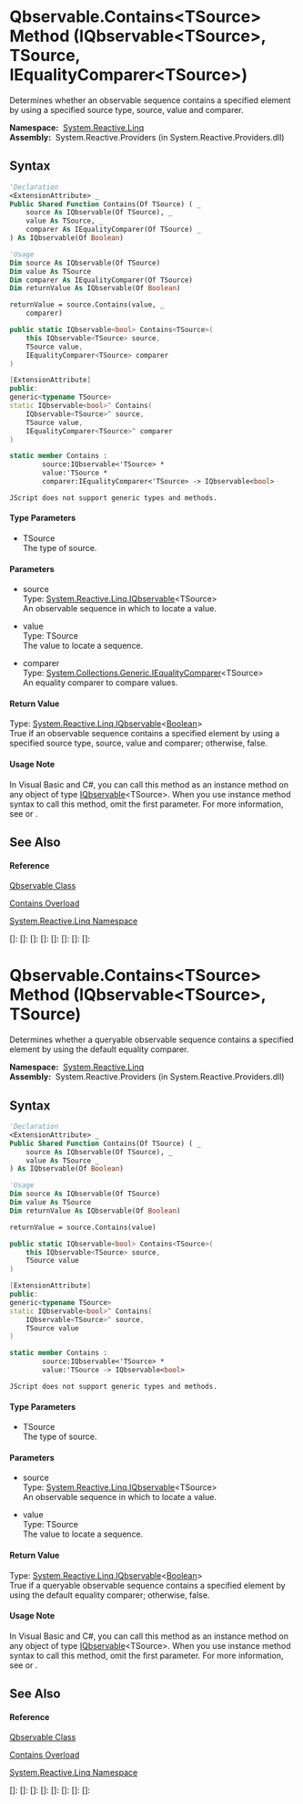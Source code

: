 # Qbservable.Contains\<TSource\> Method (IQbservable\<TSource\>, TSource, IEqualityComparer\<TSource\>)

Determines whether an observable sequence contains a specified element by using a specified source type, source, value and comparer.

**Namespace:**  [System.Reactive.Linq](System.Reactive.Linq\System.Reactive.Linq.md)  
**Assembly:**  System.Reactive.Providers (in System.Reactive.Providers.dll)

## Syntax

```vb
'Declaration
<ExtensionAttribute> _
Public Shared Function Contains(Of TSource) ( _
    source As IQbservable(Of TSource), _
    value As TSource, _
    comparer As IEqualityComparer(Of TSource) _
) As IQbservable(Of Boolean)
```

```vb
'Usage
Dim source As IQbservable(Of TSource)
Dim value As TSource
Dim comparer As IEqualityComparer(Of TSource)
Dim returnValue As IQbservable(Of Boolean)

returnValue = source.Contains(value, _
    comparer)
```

```csharp
public static IQbservable<bool> Contains<TSource>(
    this IQbservable<TSource> source,
    TSource value,
    IEqualityComparer<TSource> comparer
)
```

```c++
[ExtensionAttribute]
public:
generic<typename TSource>
static IQbservable<bool>^ Contains(
    IQbservable<TSource>^ source, 
    TSource value, 
    IEqualityComparer<TSource>^ comparer
)
```

```fsharp
static member Contains : 
        source:IQbservable<'TSource> * 
        value:'TSource * 
        comparer:IEqualityComparer<'TSource> -> IQbservable<bool> 
```

```jscript
JScript does not support generic types and methods.
```

#### Type Parameters

- TSource  
  The type of source.

#### Parameters

- source  
  Type: [System.Reactive.Linq.IQbservable](IQbservable\IQbservable(TSource).md)\<TSource\>  
  An observable sequence in which to locate a value.

- value  
  Type: TSource  
  The value to locate a sequence.

- comparer  
  Type: [System.Collections.Generic.IEqualityComparer](https://msdn.microsoft.com/en-us/library/ms132151)\<TSource\>  
  An equality comparer to compare values.

#### Return Value

Type: [System.Reactive.Linq.IQbservable](IQbservable\IQbservable(TSource).md)\<[Boolean](https://msdn.microsoft.com/en-us/library/a28wyd50)\>  
True if an observable sequence contains a specified element by using a specified source type, source, value and comparer; otherwise, false.

#### Usage Note

In Visual Basic and C\#, you can call this method as an instance method on any object of type [IQbservable](IQbservable\IQbservable(TSource).md)\<TSource\>. When you use instance method syntax to call this method, omit the first parameter. For more information, see [](https://msdn.microsoft.com/en-us/library/Bb384936) or [](https://msdn.microsoft.com/en-us/library/Bb383977).

## See Also

#### Reference

[Qbservable Class](Qbservable\Qbservable.md)

[Contains Overload](Contains\Qbservable.Contains.md)

[System.Reactive.Linq Namespace](System.Reactive.Linq\System.Reactive.Linq.md)

[]: 
[]: 
[]: 
[]: 
[]: 
[]: 
[]: 
[]: 
# Qbservable.Contains\<TSource\> Method (IQbservable\<TSource\>, TSource)

Determines whether a queryable observable sequence contains a specified element by using the default equality comparer.

**Namespace:**  [System.Reactive.Linq](System.Reactive.Linq\System.Reactive.Linq.md)  
**Assembly:**  System.Reactive.Providers (in System.Reactive.Providers.dll)

## Syntax

```vb
'Declaration
<ExtensionAttribute> _
Public Shared Function Contains(Of TSource) ( _
    source As IQbservable(Of TSource), _
    value As TSource _
) As IQbservable(Of Boolean)
```

```vb
'Usage
Dim source As IQbservable(Of TSource)
Dim value As TSource
Dim returnValue As IQbservable(Of Boolean)

returnValue = source.Contains(value)
```

```csharp
public static IQbservable<bool> Contains<TSource>(
    this IQbservable<TSource> source,
    TSource value
)
```

```c++
[ExtensionAttribute]
public:
generic<typename TSource>
static IQbservable<bool>^ Contains(
    IQbservable<TSource>^ source, 
    TSource value
)
```

```fsharp
static member Contains : 
        source:IQbservable<'TSource> * 
        value:'TSource -> IQbservable<bool> 
```

```jscript
JScript does not support generic types and methods.
```

#### Type Parameters

- TSource  
  The type of source.

#### Parameters

- source  
  Type: [System.Reactive.Linq.IQbservable](IQbservable\IQbservable(TSource).md)\<TSource\>  
  An observable sequence in which to locate a value.

- value  
  Type: TSource  
  The value to locate a sequence.

#### Return Value

Type: [System.Reactive.Linq.IQbservable](IQbservable\IQbservable(TSource).md)\<[Boolean](https://msdn.microsoft.com/en-us/library/a28wyd50)\>  
True if a queryable observable sequence contains a specified element by using the default equality comparer; otherwise, false.

#### Usage Note

In Visual Basic and C\#, you can call this method as an instance method on any object of type [IQbservable](IQbservable\IQbservable(TSource).md)\<TSource\>. When you use instance method syntax to call this method, omit the first parameter. For more information, see [](https://msdn.microsoft.com/en-us/library/Bb384936) or [](https://msdn.microsoft.com/en-us/library/Bb383977).

## See Also

#### Reference

[Qbservable Class](Qbservable\Qbservable.md)

[Contains Overload](Contains\Qbservable.Contains.md)

[System.Reactive.Linq Namespace](System.Reactive.Linq\System.Reactive.Linq.md)

[]: 
[]: 
[]: 
[]: 
[]: 
[]: 
[]: 
[]: 